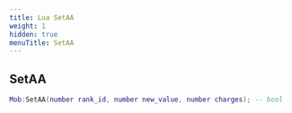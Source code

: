 ```yaml
---
title: Lua SetAA
weight: 1
hidden: true
menuTitle: SetAA
---
```

## SetAA
```lua
Mob:SetAA(number rank_id, number new_value, number charges); -- bool
```